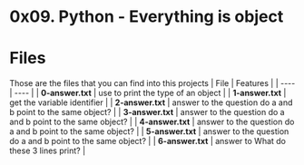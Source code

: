 # 0x09. Python - Everything is object
# Files
Those are the files that you can find into this projects
| File | Features |
| ---- | ---- |
| **0-answer.txt** | use to print the type of an object |
| **1-answer.txt** | get the variable identifier |
| **2-answer.txt** | answer to the question do a and b point to the same object? |
| **3-answer.txt** | answer to the question do a and b point to the same object? |
| **4-answer.txt** | answer to the question do a and b point to the same object? |
| **5-answer.txt** | answer to the question do a and b point to the same object? |
| **6-answer.txt** | answer to What do these 3 lines print? |
